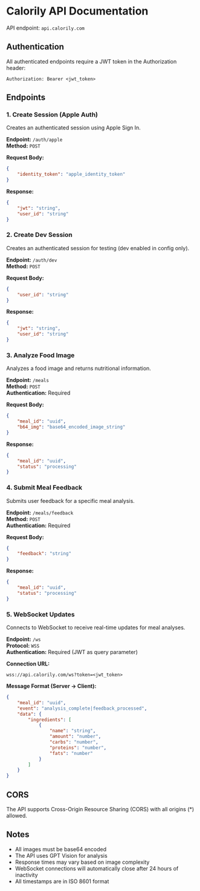 # Calorily API Documentation

API endpoint: `api.calorily.com`

## Authentication
All authenticated endpoints require a JWT token in the Authorization header:
```
Authorization: Bearer <jwt_token>
```

## Endpoints

### 1. Create Session (Apple Auth)
Creates an authenticated session using Apple Sign In.

**Endpoint:** `/auth/apple`  
**Method:** `POST`  

**Request Body:**
```json
{
    "identity_token": "apple_identity_token"
}
```

**Response:**
```json
{
    "jwt": "string",
    "user_id": "string"
}
```

### 2. Create Dev Session
Creates an authenticated session for testing (dev enabled in config only).

**Endpoint:** `/auth/dev`  
**Method:** `POST`  

**Request Body:**
```json
{
    "user_id": "string"
}
```

**Response:**
```json
{
    "jwt": "string",
    "user_id": "string"
}
```

### 3. Analyze Food Image
Analyzes a food image and returns nutritional information.

**Endpoint:** `/meals`  
**Method:** `POST`  
**Authentication:** Required  

**Request Body:**
```json
{
    "meal_id": "uuid",
    "b64_img": "base64_encoded_image_string"
}
```

**Response:**
```json
{
    "meal_id": "uuid",
    "status": "processing"
}
```

### 4. Submit Meal Feedback
Submits user feedback for a specific meal analysis.

**Endpoint:** `/meals/feedback`  
**Method:** `POST`  
**Authentication:** Required

**Request Body:**
```json
{
    "feedback": "string"
}
```

**Response:**
```json
{
    "meal_id": "uuid",
    "status": "processing"
}
```

### 5. WebSocket Updates
Connects to WebSocket to receive real-time updates for meal analyses.

**Endpoint:** `/ws`  
**Protocol:** `WSS`  
**Authentication:** Required (JWT as query parameter)

**Connection URL:**
```
wss://api.calorily.com/ws?token=<jwt_token>
```

**Message Format (Server → Client):**
```json
{
    "meal_id": "uuid",
    "event": "analysis_complete|feedback_processed",
    "data": {
        "ingredients": [
            {
                "name": "string",
                "amount": "number",
                "carbs": "number",
                "proteins": "number",
                "fats": "number"
            }
        ]
    }
}
```

## CORS
The API supports Cross-Origin Resource Sharing (CORS) with all origins (*) allowed.

## Notes
- All images must be base64 encoded
- The API uses GPT Vision for analysis
- Response times may vary based on image complexity
- WebSocket connections will automatically close after 24 hours of inactivity
- All timestamps are in ISO 8601 format
